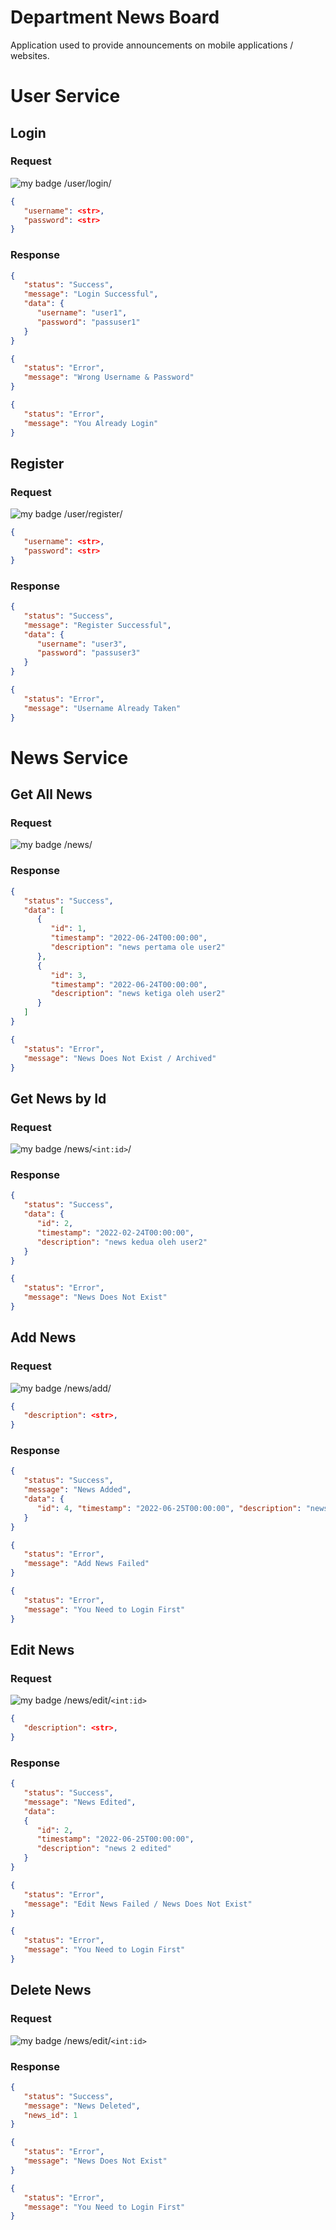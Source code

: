# Department News Board

Application used to provide announcements on mobile applications / websites.

# User Service

## Login

### Request

![my badge](https://badgen.net/badge/METHOD/POST/yellow) /user/login/

```json
{
   "username": <str>,
   "password": <str>
}
```

### Response

```json
{
   "status": "Success", 
   "message": "Login Successful", 
   "data": {
      "username": "user1", 
      "password": "passuser1"
   }
}
```

```json
{
   "status": "Error", 
   "message": "Wrong Username & Password"
}
```

```json
{
   "status": "Error", 
   "message": "You Already Login"
}
```

## Register

### Request

![my badge](https://badgen.net/badge/METHOD/POST/yellow) /user/register/

```json
{
   "username": <str>,
   "password": <str>
}
```

### Response

```json
{
   "status": "Success", 
   "message": "Register Successful", 
   "data": {
      "username": "user3", 
      "password": "passuser3"
   }
}
```

```json
{
   "status": "Error", 
   "message": "Username Already Taken"
}
```

# News Service

## Get All News

### Request

![my badge](https://badgen.net/badge/METHOD/POST/yellow) /news/

### Response

```json
{
   "status": "Success",
   "data": [
      {
         "id": 1,
         "timestamp": "2022-06-24T00:00:00",
         "description": "news pertama ole user2"
      },
      {
         "id": 3,
         "timestamp": "2022-06-24T00:00:00",
         "description": "news ketiga oleh user2"
      }
   ]
}
```

```json
{
   "status": "Error", 
   "message": "News Does Not Exist / Archived"
}
```

## Get News by Id

### Request

![my badge](https://badgen.net/badge/METHOD/POST/yellow) /news/```<int:id>```/

### Response

```json
{
   "status": "Success",
   "data": {
      "id": 2,
      "timestamp": "2022-02-24T00:00:00",
      "description": "news kedua oleh user2"
   }
}
```

```json
{
   "status": "Error", 
   "message": "News Does Not Exist"
}
```

## Add News

### Request

![my badge](https://badgen.net/badge/METHOD/POST/yellow) /news/add/

```json
{
   "description": <str>,
}
```

### Response

```json
{
   "status": "Success", 
   "message": "News Added", 
   "data": {
      "id": 4, "timestamp": "2022-06-25T00:00:00", "description": "news pertama oleh user1"
   }
}
```

```json
{
   "status": "Error", 
   "message": "Add News Failed"
}
```

```json
{
   "status": "Error", 
   "message": "You Need to Login First"
}
```

## Edit News

### Request

![my badge](https://badgen.net/badge/METHOD/POST/yellow) /news/edit/```<int:id>```

```json
{
   "description": <str>,
}
```

### Response

```json
{
   "status": "Success", 
   "message": "News Edited", 
   "data": 
   {
      "id": 2,
      "timestamp": "2022-06-25T00:00:00",
      "description": "news 2 edited"
   }
}
```

```json
{
   "status": "Error", 
   "message": "Edit News Failed / News Does Not Exist"
}
```

```json
{
   "status": "Error", 
   "message": "You Need to Login First"
}
```

## Delete News

### Request

![my badge](https://badgen.net/badge/METHOD/POST/yellow) /news/edit/```<int:id>```

### Response

```json
{
   "status": "Success", 
   "message": "News Deleted", 
   "news_id": 1
}
```

```json
{
   "status": "Error", 
   "message": "News Does Not Exist"
}
```

```json
{
   "status": "Error", 
   "message": "You Need to Login First"
}
```
